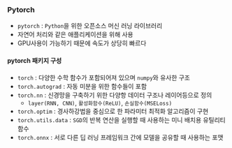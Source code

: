 ### Pytorch
- `pytorch` : `Python`을 위한 오픈소스 머신 러닝 라이브러리
- 자연어 처리와 같은 애플리케이션을 위해 사용
- GPU사용이 가능하기 때문에 속도가 상당히 빠르다

#### pytorch 패키지 구성
- `torch` : 다양한 수학 함수가 포함되어져 있으며 `numpy`와 유사한 구조
- `torch.autograd` : 자동 미분을 위한 함수들이 포함
- `torch.nn` : 신경망을 구축하기 위한 다양항 데이터 구조나 레이어등으로 정의
  - `layer(RNN, CNN)`, `활성화함수(ReLU)`, `손실함수(MSELoss)`
- `torch.optim` : 경사하강법을 중심으로 한 파라미터 최적화 알고리즘이 구현
- `torch.utils.data` : `SGD`의 반복 연산을 실행할 때 사용하는 미니 배치용 유틸리티 함수
- `torch.onnx` : 서로 다른 딥 러닝 프레임워크 간에 모델을 공유할 때 사용하는 포맷
